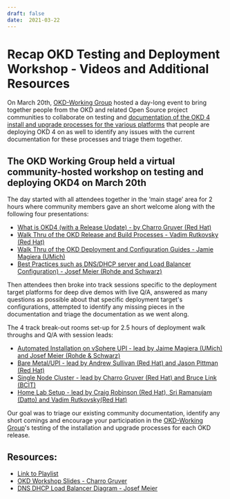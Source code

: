 ```yaml
---
draft: false 
date:  2021-03-22
---
```


# Recap OKD Testing and Deployment Workshop - Videos and Additional Resources

<!--- cSpell:ignore Charro Gruver Vadim Rutkovsky Magiera Rohde Schwarz throughs BCIT Ramanujam Datto  -->

On March 20th, [OKD-Working Group](https://groups.google.com/g/okd-wg) hosted a day-long event to bring together people from the OKD and related Open Source project communities to collaborate on testing and [documentation of the OKD 4 install and upgrade processes for the various platforms](https://github.com/elmiko/okd-deployment-configuration-guides) that people are deploying OKD 4 on as well to identify any issues with the current documentation for these processes and triage them together.

<!-- more -->

## The OKD Working Group held a virtual community-hosted workshop on testing and deploying OKD4 on March 20th

The day started with all attendees together in the ‘main stage’ area for 2 hours where community members gave an short welcome along with the following four presentations:

- [What is OKD4 (with a Release Update) - by Charro Gruver (Red Hat)](https://youtu.be/fOKve11GOJg)
- [Walk Thru of the OKD Release and Build Processes - Vadim Rutkovsky (Red Hat)](https://youtu.be/HmmV1mLRtbM)
- [Walk Thru of the OKD Deployment and Configuration Guides - Jamie Magiera (UMich)](https://youtu.be/-AwpvgbaMVg)
- [Best Practices such as DNS/DHCP server and Load Balancer Configuration) - Josef Meier (Rohde and Schwarz)](https://youtu.be/by6ZmwWC8bs)

Then attendees then broke into track sessions specific to the deployment target platforms for deep dive demos with live Q/A, answered as many questions as possible about that specific deployment target's configurations, attempted to identify any missing pieces in the documentation and triage the documentation as we went along.  

The 4 track break-out rooms set-up for 2.5 hours of deployment walk throughs and Q/A with session leads:

- [Automated Installation on vSphere UPI - lead by Jaime Magiera (UMich) and Josef Meier (Rohde & Schwarz)](https://youtu.be/vCoznRt3_2I)
- [Bare Metal/UPI - lead by Andrew Sullivan (Red Hat) and Jason Pittman (Red Hat)](https://youtu.be/eM_pYnf_xFw)
- [Single Node Cluster - lead by Charro Gruver (Red Hat) and Bruce Link (BCIT)](https://youtu.be/lI382l3u4fM)
- [Home Lab Setup - lead by Craig Robinson (Red Hat), Sri Ramanujam (Datto) and Vadim Rutkovsky(Red Hat)](https://youtu.be/nDDhguTZgLE)

Our goal was to triage our existing community documentation, identify any short comings and encourage your participation in the [OKD-Working Group](https://groups.google.com/g/okd-wg)'s testing of the installation and upgrade processes for each OKD release.

## Resources:

- [Link to Playlist](https://www.youtube.com/playlist?list=PLaR6Rq6Z4Iqfe0yvNnyYZnYR3Z3Emb_Zm)
- [OKD Workshop Slides - Charro Gruver](./slides/OKD-Workshop.pdf)
- [DNS DHCP Load Balancer Diagram - Josef Meier](.//slides/workshop-okd-2021-03-20-josef-meier-dns-diagram.pdf)
